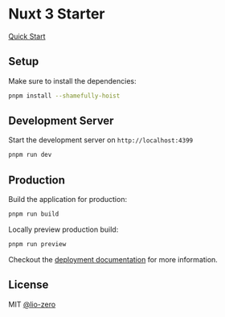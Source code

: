 # Nuxt 3 Starter

[Quick Start](https://v3.nuxtjs.org/getting-started/quick-start)

## Setup

Make sure to install the dependencies:

```bash
pnpm install --shamefully-hoist
```

## Development Server

Start the development server on `http://localhost:4399`

```bash
pnpm run dev
```

## Production

Build the application for production:

```bash
pnpm run build
```

Locally preview production build:

```bash
pnpm run preview
```

Checkout the [deployment documentation](https://v3.nuxtjs.org/guide/deploy/presets) for more information.

## License

MIT [@lio-zero](https://github.com/lio-zero)
